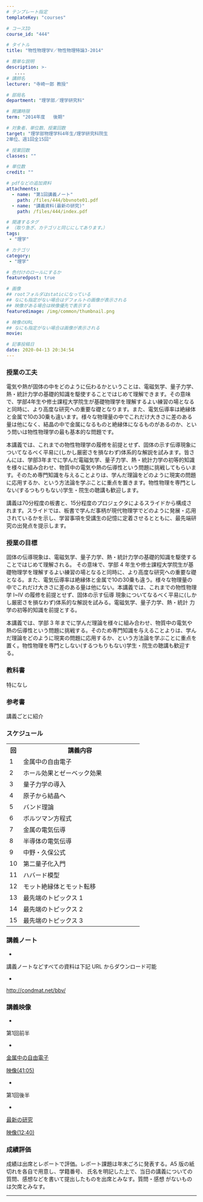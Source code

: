 ```yaml
---
# テンプレート指定
templateKey: "courses"

# コースID
course_id: "444"

# タイトル
title: "物性物理学V／物性物理特論3-2014"

# 簡単な説明
description: >-
   ....
# 講師名
lecturer: "寺崎一郎 教授"

# 部局名
department: "理学部／理学研究科"

# 開講時限
term: "2014年度	後期"

# 対象者、単位数、授業回数
target: "理学部物理学科4年生/理学研究科院生
2単位、週1回全15回"

# 授業回数
classes: ""

# 単位数
credit: ""

# pdfなどの追加資料
attachments:
  - name: "第1回講義ノート" 
    path: /files/444/bbvnote01.pdf
  - name: "講義資料(最新の研究)" 
    path: /files/444/index.pdf

# 関連するタグ
# （取り急ぎ、カテゴリと同じにしてあります。）
tags:
 - "理学"

# カテゴリ
category:
 - "理学"

# 色付けのロールにするか
featuredpost: true

# 画像
## rootフォルダはstaticになっている
## なにも指定がない場合はデフォルトの画像が表示される
## 映像がある場合は映像優先で表示する
featuredimage: /img/common/thumbnail.png

# 映像のURL
## なにも指定がない場合は画像が表示される
movie: 

# 記事投稿日
date: 2020-04-13 20:34:54
---
```





### 授業の工夫

電気や熱が固体の中をどのように伝わるかということは、電磁気学、量子力学、熱・統計力学の基礎的知識を駆使することではじめて理解できます。その意味で、学部4年生や修士課程大学院生が基礎物理学を理解するよい練習の場となると同時に、より高度な研究への重要な礎となります。また、電気伝導率は絶縁体と金属で10の30乗も違います。様々な物理量の中でこれだけ大きさに差のある量は他になく、結晶の中で金属になるものと絶縁体になるものがあるのか、という問いは物性物理学の最も基本的な問題です。

本講義では、これまでの物性物理学の履修を前提とせず、固体の示す伝導現象についてなるべく平易に(しかし厳密さを損なわず)体系的な解説を試みます。皆さんには、学部3年までに学んだ電磁気学、量子力学、熱・統計力学の初等的知識を様々に組み合わせ、物質中の電気や熱の伝導性という問題に挑戦してもらいます。そのため専門知識を与えることよりは、学んだ理論をどのように現実の問題に応用するか、という方法論を学ぶことに重点を置きます。物性物理を専門としない(するつもりもない)学生・院生の聴講も歓迎します。

講義は70分程度の板書と、15分程度のプロジェクタによるスライドから構成されます。スライドでは、板書で学んだ事柄が現代物理学でどのように発展・応用されているかを示し、学習事項を受講生の記憶に定着させるとともに、最先端研究の出発点を提示します。





### 授業の目標

固体の伝導現象は、電磁気学、量子力学、熱・統計力学の基礎的知識を駆使することではじめて理解される。 その意味で、学部 4 年生や修士課程大学院生が基礎物理学を理解するよい練習の場となると同時に、より高度な研究への重要な礎となる。また、電気伝導率は絶縁体と金属で10の30乗も違う。様々な物理量の中でこれだけ大きさに差のある量は他にない。本講義では、これまでの物性物理学 I~IV の履修を前提とせず、固体の示す伝導 現象についてなるべく平易に(しかし厳密さを損なわず)体系的な解説を試みる。電磁気学、量子力学、熱・統計 力学の初等的知識を前提とする。

本講義では、学部 3 年までに学んだ理論を様々に組み合わせ、物質中の電気や熱の伝導性という問題に挑戦する。そのため専門知識を与えることよりは、学んだ理論をどのように現実の問題に応用するか、という方法論を学ぶことに重点を置く。物性物理を専門としない(するつもりもない)学生・院生の聴講も歓迎する。

### 教科書

特になし

### 参考書

講義ごとに紹介


<h3>スケジュール</h3>

<table class="basic" width="300">
<tr>
<th width="20" class="center">回</th>
<th width="300" class="center">講義内容</th>
</tr>

<tr>
<td width="20" class="center">1</td>
<td width="300">金属中の自由電子</td>
</tr><tr>
<td width="20" class="center">2</td>
<td width="300">ホール効果とゼーベック効果 </td>
</tr><tr>
<td width="20" class="center">3</td>
<td width="300">量子力学の導入</td>
</tr><tr>
<td width="20" class="center">4</td>
<td width="300">原子から結晶へ</td>
</tr><tr>
<td width="20" class="center">5</td>
<td width="300">バンド理論</td>
</tr><tr>
<td width="20" class="center">6</td>
<td width="300">ボルツマン方程式</td>
</tr><tr>
<td width="20" class="center">7</td>
<td width="300">金属の電気伝導</td>
</tr><tr>
<td width="20" class="center">8</td>
<td width="300">半導体の電気伝導</td>
</tr><tr>
<td width="20" class="center">9</td>
<td width="300">中野・久保公式</td>
</tr><tr>
<td width="20" class="center">10</td>
<td width="300">第二量子化入門</td>
</tr><tr>
<td width="20" class="center">11</td>
<td width="300">ハバード模型</td>
</tr><tr>
<td width="20" class="center">12</td>
<td width="300">モット絶縁体とモット転移</td>
</tr>
</tr><tr>
<td width="20" class="center">13</td>
<td width="300">最先端のトピックス 1</td>
</tr></tr><tr>
<td width="20" class="center">14</td>
<td width="300">最先端のトピックス 2</td>
</tr></tr><tr>
<td width="20" class="center">15</td>
<td width="300">最先端のトピックス 3</td>
</tr>

</table>


### 講義ノート


-
講義ノートなどすべての資料は下記 URL からダウンロード可能


-
http://condmat.net/bbv/



### 講義映像


-
第1回前半


-
[金属中の自由電子](https://ocw.nagoya-u.jp/files/444/bbvnote01.pdf) 



[映像(41:05)](https://nuvideo.media.nagoya-u.ac.jp/embed/0d2f871a00902a8bc29e4fa86f9b90e5c3ff6525)

-
第1回後半


-
[最新の研究](https://ocw.nagoya-u.jp/files/444/index.pdf) 



[映像(12:40)](https://nuvideo.media.nagoya-u.ac.jp/embed/744b91c9295b2bbec65cf3b873514f52011ad913)






### 成績評価

成績は出席とレポートで評価。レポート課題は年末ごろに発表する。A5 版の紙切れを各自で用意し、学籍番号、 氏名を明記した上で、当日の講義についての質問、感想などを書いて提出したものを出席とみなす。質問・感想 がないものは欠席とみなす。



-----